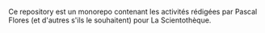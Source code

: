 Ce repository est un monorepo contenant les activités rédigées par Pascal Flores (et d'autres s'ils le souhaitent) pour La Scientothèque.